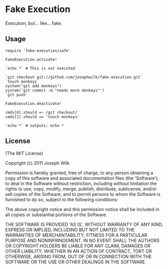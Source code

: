 Fake Execution
======

Execution, but... like... fake.

Usage
-----

    require 'fake-execution/safe'

    FakeExecution.activate!

    `echo *` # This is not executed
    
    `git checkout git://github.com/josephwilk/fake-execution.git`
    `touch monkeys`
    system("git add monkeys")
    system('git commit -m "needs more monkeys"')
    `git push`

    FakeExecution.deactivate!

    cmds[0].should =~ /git checkout/
    cmds[1].should == 'touch monkeys'

    `echo *` # outputs: echo *


License
-------

(The MIT License)

Copyright (c) 2011 Joseph Wilk

Permission is hereby granted, free of charge, to any person obtaining
a copy of this software and associated documentation files (the
'Software'), to deal in the Software without restriction, including
without limitation the rights to use, copy, modify, merge, publish,
distribute, sublicense, and/or sell copies of the Software, and to
permit persons to whom the Software is furnished to do so, subject to
the following conditions:

The above copyright notice and this permission notice shall be
included in all copies or substantial portions of the Software.

THE SOFTWARE IS PROVIDED 'AS IS', WITHOUT WARRANTY OF ANY KIND,
EXPRESS OR IMPLIED, INCLUDING BUT NOT LIMITED TO THE WARRANTIES OF
MERCHANTABILITY, FITNESS FOR A PARTICULAR PURPOSE AND NONINFRINGEMENT.
IN NO EVENT SHALL THE AUTHORS OR COPYRIGHT HOLDERS BE LIABLE FOR ANY
CLAIM, DAMAGES OR OTHER LIABILITY, WHETHER IN AN ACTION OF CONTRACT,
TORT OR OTHERWISE, ARISING FROM, OUT OF OR IN CONNECTION WITH THE
SOFTWARE OR THE USE OR OTHER DEALINGS IN THE SOFTWARE.
